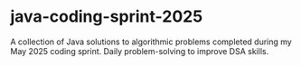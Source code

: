 # java-coding-sprint-2025
A collection of Java solutions to algorithmic problems completed during my May 2025 coding sprint. Daily problem-solving to improve DSA skills.
